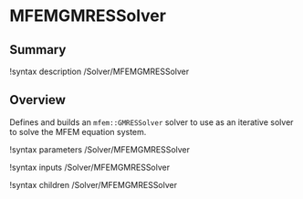# MFEMGMRESSolver

## Summary

!syntax description /Solver/MFEMGMRESSolver

## Overview

Defines and builds an `mfem::GMRESSolver` solver to use as an iterative solver to solve the MFEM equation system.

!syntax parameters /Solver/MFEMGMRESSolver

!syntax inputs /Solver/MFEMGMRESSolver

!syntax children /Solver/MFEMGMRESSolver

